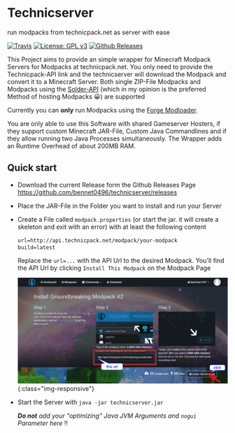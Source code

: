 # Technicserver
run modpacks from technicpack.net as server with ease

[![Travis](https://img.shields.io/travis/bennet0496/technicserver.svg?style=flat-square)](https://travis-ci.org/bennet0496/technicserver) [![License: GPL v3](https://img.shields.io/badge/License-GPL%20v3-blue.svg?style=flat-square)](https://www.gnu.org/licenses/gpl-3.0) [![Github Releases](https://img.shields.io/github/downloads/bennet0496/technicserver/latest/total.svg?style=flat-square)](https://github.com/bennet0496/technicserver/releases)


This Project aims to provide an simple wrapper for Minecraft Modpack Servers for Modpacks at technicpack.net. You only need to provide the Technicpack-API link and the technicserver will download the Modpack and convert it to a Minecraft Server. Both single ZIP-File Modpacks and Modpacks using the [Solder-API](http://solder.io/) (which in my opinion is the preferred Method of hosting Modpacks 😀) are supported

Currently you can **only** run Modpacks using the [Forge Modloader](https://files.minecraftforge.net/). 

You are only able to use this Software with shared Gameserver Hosters, if they support custom Minecraft JAR-File, Custom Java Commandlines and if they allow running two Java Processes simultaneously. The Wrapper adds an Runtime Overhead of about 200MB RAM.



## Quick start

* Download the current Release form the Github Releases Page https://github.com/bennet0496/technicserver/releases

* Place the JAR-File in the Folder you want to install and run your Server

* Create a File called `modpack.properties` (or start the jar. it will create a skeleton and exit with an error) with at least the following content

  ```properties
  url=http://api.technicpack.net/modpack/your-modpack
  build=latest

  ```

  Replace the `url=...` with the API Url to the desired Modpack. You'll find the API Url by clicking `Install This Modpack` on the Modpack Page

  ![getapiurl](/assets/img/getapiurl.png){:class="img-responsive"}

* Start the Server with `java -jar technicserver.jar` 

  *__Do not__ add your "optimizing" Java JVM Arguments and `nogui` Parameter here* :bangbang: